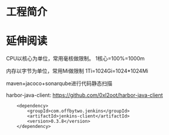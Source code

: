 # 工程简介

# 延伸阅读

CPU以核心为单位，常用毫核做限制。
1核心=100%=1000m

内存以字节为单位，常用Mi做限制
1Ti=1024Gi=1024*1024Mi

maven+jacoco+sonarqube进行代码静态扫描

harbor-java-client:
https://github.com/0xl2oot/harbor-java-client


 <!--jenkins-java-client-->

        <dependency>
            <groupId>com.offbytwo.jenkins</groupId>
            <artifactId>jenkins-client</artifactId>
            <version>0.3.8</version>
        </dependency>